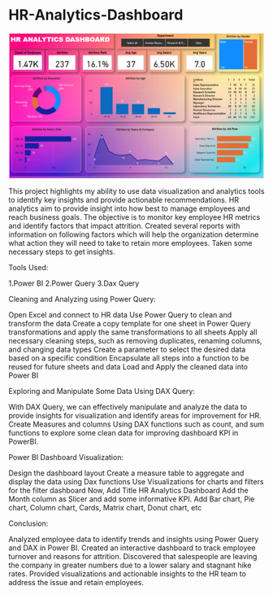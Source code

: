 # HR-Analytics-Dashboard
<img src="HR_analytics_dashboard.png" >

 This project highlights my ability to use data visualization and analytics tools to identify key insights and provide actionable recommendations.
 HR analytics aim to provide insight into how best to manage employees and reach business goals. The objective is to monitor key employee HR metrics and identify factors that impact attrition. Created several reports with information on following factors which will help the organization determine what action they will need to take to retain more employees. Taken some necessary steps to get insights.

Tools Used:
 
 1.Power BI
 2.Power Query
 3.Dax Query

Cleaning and Analyzing using Power Query:

 Open Excel and connect to HR data
 Use Power Query to clean and transform the data
 Create a copy template for one sheet in Power Query transformations and apply the same transformations to all sheets
 Apply all necessary cleaning steps, such as removing duplicates, renaming columns, and changing data types
 Create a parameter to select the desired data based on a specific condition
 Encapsulate all steps into a function to be reused for future sheets and data
 Load and Apply the cleaned data into Power BI

Exploring and Manipulate Some Data Using DAX Query:

 With DAX Query, we can effectively manipulate and analyze the data to provide insights for visualization and identify areas for improvement for HR.
 Create Measures and columns Using DAX functions such as count, and sum functions to explore some clean data for improving dashboard KPI in PowerBI.

Power BI Dashboard Visualization:

 Design the dashboard layout
 Create a measure table to aggregate and display the data using Dax functions
 Use Visualizations for charts and filters for the filter dashboard
 Now, Add Title HR Analytics Dashboard
 Add the Month column as Slicer and add some informative KPI.
 Add Bar chart, Pie chart, Column chart, Cards, Matrix chart, Donut chart, etc

Conclusion:

 Analyzed employee data to identify trends and insights using Power Query and DAX in Power BI. Created an interactive dashboard to track employee turnover and reasons for attrition. Discovered that salespeople are leaving the company in greater numbers due to a lower salary and stagnant hike rates. Provided visualizations and actionable insights to the HR team to address the issue and retain employees.


